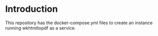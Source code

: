 # Introduction
This repository has the docker-compose.yml files to create an instance
running wkhtmltopdf as a service.
